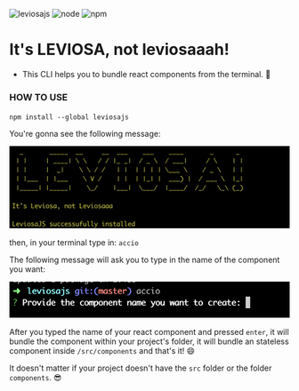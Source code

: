 ![leviosajs](https://img.shields.io/badge/leviosajs-1.0.3-yellowgreen) ![node](https://img.shields.io/badge/node-12.9.1-yellow) ![npm](https://img.shields.io/badge/npm-6.11.3-yellow)


# It's LEVIOSA, not leviosaaah!

- This CLI helps you to bundle react components from the terminal. :rocket:

### HOW TO USE

`npm install --global leviosajs`

You're gonna see the following message: 

![](./images/postinstallmessage.png)

then, in your terminal type in: `accio`

The following message will ask you to type in the name of the component you want:

![](./images/accioCli.png)

After you typed the name of your react component and pressed `enter`, it will bundle the component within your project's folder, it will bundle an stateless component 
inside `/src/components` and that's it! :smile:

It doesn't matter if your project doesn't have the `src` folder or the folder `components`. :sunglasses: